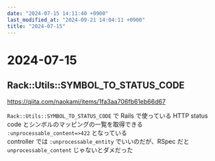 ```yaml
---
date: "2024-07-15 14:11:40 +0900"
last_modified_at: "2024-09-21 14:04:11 +0900"
title: "2024-07-15"
---
```


# 2024-07-15
## Rack::Utils::SYMBOL_TO_STATUS_CODE
https://qiita.com/naokami/items/1fa3aa706fb61eb66d67

`Rack::Utils::SYMBOL_TO_STATUS_CODE` で Rails で使っている HTTP status code とシンボルのマッピングの一覧を取得できる  
`:unprocessable_content=>422` となっている  
controller では `:unprocessable_entity` でいいのだが、RSpec だと `unprocessable_content` じゃないとダメだった  


